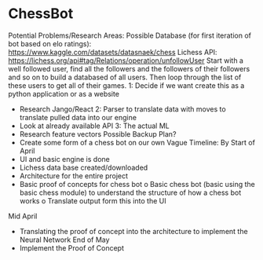 # ChessBot
Potential Problems/Research Areas:
Possible Database (for first iteration of bot based on elo ratings): https://www.kaggle.com/datasets/datasnaek/chess
Lichess API: https://lichess.org/api#tag/Relations/operation/unfollowUser
Start with a well followed user, find all the followers and the followers of their followers and so on to build a databased of all users. Then loop through the list of these users to get all of their games.
1: Decide if we want create this as a python application or as a website
-	Research Jango/React
2: Parser to translate data with moves to translate pulled data into our engine
-	Look at already available API
3: The actual ML
-	Research feature vectors
Possible Backup Plan?
-	Create some form of a chess bot on our own
Vague Timeline:
By Start of April
-	UI and basic engine is done
-	Lichess data base created/downloaded
-	Architecture for the entire project
-	Basic proof of concepts for chess bot 
o	Basic chess bot (basic using the basic chess module) to understand the structure of how a chess bot works
o	Translate output form this into the UI

Mid April
-	Translating the proof of concept into the architecture to implement the Neural Network
End of May
-	Implement the Proof of Concept
